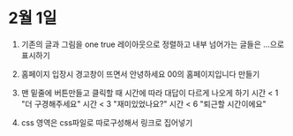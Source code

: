 # 2월 1일 

1. 기존의 글과 그림을 one true 레이아웃으로 정렬하고 내부 넘어가는 글들은 ...으로 표시하기

2. 홈페이지 입장시 경고창이 뜨면서 안녕하세요 00의 홈페이지입니다 만들기

3. 맨 밑줄에 버튼만들고 클릭할 때 시간에 따라 대답이 다르게 나오게 하기
시간 < 1 "더 구경해주세요"
시간 < 3 "재미있었나요?"
시간 < 6 "퇴근할 시간이에요"

4. css 영역은 css파일로 따로구성해서 링크로 집어넣기
